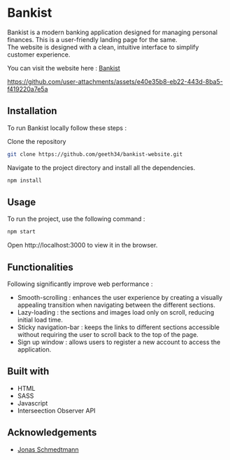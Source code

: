 # Bankist 

Bankist is a modern banking application designed for managing personal finances. 
This is a user-friendly landing page for the same. <br>
The website is designed with a clean, intuitive interface to simplify customer experience.

You can visit the website here : [Bankist](https://bankistdigi.netlify.app/)

https://github.com/user-attachments/assets/e40e35b8-eb22-443d-8ba5-f419220a7e5a

## Installation 

To run Bankist locally follow these steps :

Clone the repository 

```bash
git clone https://github.com/geeth34/bankist-website.git
```
Navigate to the project directory and install all the dependencies.

```bash
npm install
```
## Usage

To run the project, use the following command :

```bash
npm start
```
Open http://localhost:3000 to view it in the browser.

## Functionalities

Following significantly improve web performance :
- Smooth-scrolling : enhances the user experience by creating a visually appealing transition when navigating between the different sections.
- Lazy-loading : the sections and images load only on scroll, reducing initial load time.
- Sticky navigation-bar : keeps the links to different sections accessible without requiring the user to scroll back to the top of the page.
- Sign up window : allows users to register a new account to access the application.

## Built with

- HTML
- SASS
- Javascript
- Interseection Observer API

## Acknowledgements

- [Jonas Schmedtmann](https://github.com/jonasschmedtmann)
